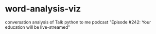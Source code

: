 # word-analysis-viz
conversation analysis of Talk python to me podcast "Episode #242: Your education will be live-streamed"
